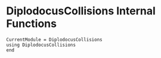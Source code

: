 # DiplodocusCollisions Internal Functions


```@meta
CurrentModule = DiplodocusCollisions
using DiplodocusCollisions
end
```

<!-- ```@autodocs
Modules = [DiplodocusCollisions]
``` -->